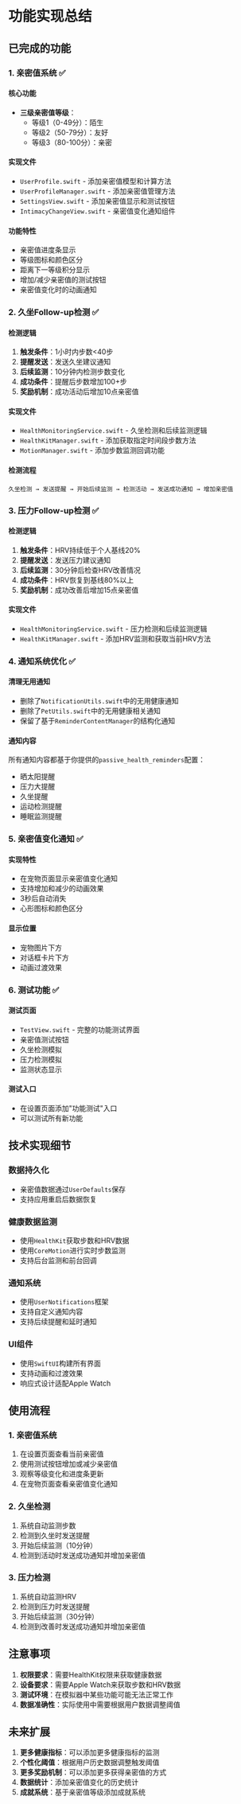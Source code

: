 # 功能实现总结

## 已完成的功能

### 1. 亲密值系统 ✅

#### 核心功能
- **三级亲密值等级**：
  - 等级1（0-49分）：陌生
  - 等级2（50-79分）：友好  
  - 等级3（80-100分）：亲密

#### 实现文件
- `UserProfile.swift` - 添加亲密值模型和计算方法
- `UserProfileManager.swift` - 添加亲密值管理方法
- `SettingsView.swift` - 添加亲密值显示和测试按钮
- `IntimacyChangeView.swift` - 亲密值变化通知组件

#### 功能特性
- 亲密值进度条显示
- 等级图标和颜色区分
- 距离下一等级积分显示
- 增加/减少亲密值的测试按钮
- 亲密值变化时的动画通知

### 2. 久坐Follow-up检测 ✅

#### 检测逻辑
1. **触发条件**：1小时内步数<40步
2. **提醒发送**：发送久坐建议通知
3. **后续监测**：10分钟内检测步数变化
4. **成功条件**：提醒后步数增加100+步
5. **奖励机制**：成功活动后增加10点亲密值

#### 实现文件
- `HealthMonitoringService.swift` - 久坐检测和后续监测逻辑
- `HealthKitManager.swift` - 添加获取指定时间段步数方法
- `MotionManager.swift` - 添加步数监测回调功能

#### 检测流程
```
久坐检测 → 发送提醒 → 开始后续监测 → 检测活动 → 发送成功通知 → 增加亲密值
```

### 3. 压力Follow-up检测 ✅

#### 检测逻辑
1. **触发条件**：HRV持续低于个人基线20%
2. **提醒发送**：发送压力建议通知
3. **后续监测**：30分钟后检查HRV改善情况
4. **成功条件**：HRV恢复到基线80%以上
5. **奖励机制**：成功改善后增加15点亲密值

#### 实现文件
- `HealthMonitoringService.swift` - 压力检测和后续监测逻辑
- `HealthKitManager.swift` - 添加HRV监测和获取当前HRV方法

### 4. 通知系统优化 ✅

#### 清理无用通知
- 删除了`NotificationUtils.swift`中的无用健康通知
- 删除了`PetUtils.swift`中的无用健康相关通知
- 保留了基于`ReminderContentManager`的结构化通知

#### 通知内容
所有通知内容都基于你提供的`passive_health_reminders`配置：
- 晒太阳提醒
- 压力大提醒  
- 久坐提醒
- 运动检测提醒
- 睡眠监测提醒

### 5. 亲密值变化通知 ✅

#### 实现特性
- 在宠物页面显示亲密值变化通知
- 支持增加和减少的动画效果
- 3秒后自动消失
- 心形图标和颜色区分

#### 显示位置
- 宠物图片下方
- 对话框卡片下方
- 动画过渡效果

### 6. 测试功能 ✅

#### 测试页面
- `TestView.swift` - 完整的功能测试界面
- 亲密值测试按钮
- 久坐检测模拟
- 压力检测模拟
- 监测状态显示

#### 测试入口
- 在设置页面添加"功能测试"入口
- 可以测试所有新功能

## 技术实现细节

### 数据持久化
- 亲密值数据通过`UserDefaults`保存
- 支持应用重启后数据恢复

### 健康数据监测
- 使用`HealthKit`获取步数和HRV数据
- 使用`CoreMotion`进行实时步数监测
- 支持后台监测和前台回调

### 通知系统
- 使用`UserNotifications`框架
- 支持自定义通知内容
- 支持后续提醒和延时通知

### UI组件
- 使用`SwiftUI`构建所有界面
- 支持动画和过渡效果
- 响应式设计适配Apple Watch

## 使用流程

### 1. 亲密值系统
1. 在设置页面查看当前亲密值
2. 使用测试按钮增加或减少亲密值
3. 观察等级变化和进度条更新
4. 在宠物页面查看亲密值变化通知

### 2. 久坐检测
1. 系统自动监测步数
2. 检测到久坐时发送提醒
3. 开始后续监测（10分钟）
4. 检测到活动时发送成功通知并增加亲密值

### 3. 压力检测
1. 系统自动监测HRV
2. 检测到压力时发送提醒
3. 开始后续监测（30分钟）
4. 检测到改善时发送成功通知并增加亲密值

## 注意事项

1. **权限要求**：需要HealthKit权限来获取健康数据
2. **设备要求**：需要Apple Watch来获取步数和HRV数据
3. **测试环境**：在模拟器中某些功能可能无法正常工作
4. **数据准确性**：实际使用中需要根据用户数据调整阈值

## 未来扩展

1. **更多健康指标**：可以添加更多健康指标的监测
2. **个性化阈值**：根据用户历史数据调整触发阈值
3. **更多奖励机制**：可以添加更多获得亲密值的方式
4. **数据统计**：添加亲密值变化的历史统计
5. **成就系统**：基于亲密值等级添加成就系统 